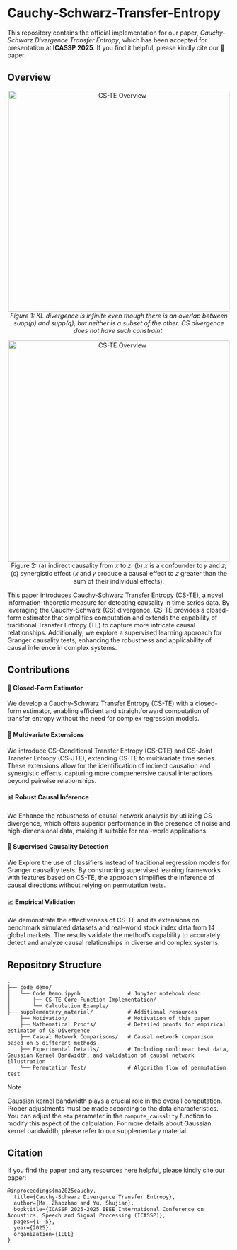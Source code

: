 # Cauchy-Schwarz-Transfer-Entropy
This repository contains the official implementation for our paper, *Cauchy-Schwarz Divergence Transfer Entropy*, which has been accepted for presentation at **ICASSP 2025**. If you find it helpful, please kindly cite our 📜paper.

## Overview
<p align="center">
  <img src="https://github.com/zhaozhaoma/Images/blob/main/ICASSP2025/KL%20Divergenc%26%20CS%20Divergence%20Comparison.png" width="500" alt="CS-TE Overview"/>
  <br>
  <em>Figure 1: KL divergence is infinite even though there is an overlap between supp(p) and supp(q), but neither is a subset of the other. CS divergence does not have such constraint.</em>
</p>

<p align="center">
  <img src="https://github.com/zhaozhaoma/Images/blob/main/ICASSP2025/Complex%20Causal%20Relationships.png" width="500" alt="CS-TE Overview"/>
  <br>
  Figure 2: (a) indirect causality from 𝑥 to 𝑧. (b) 𝑥 is a confounder to 𝑦 and 𝑧; (c) synergistic effect (𝑥 and 𝑦 produce a causal effect to 𝑧 greater than the sum of their individual effects).
</p>

This paper introduces Cauchy-Schwarz Transfer Entropy (CS-TE), a novel information-theoretic measure for detecting causality in time series data. By leveraging the Cauchy-Schwarz (CS) divergence, CS-TE provides a closed-form estimator that simplifies computation and extends the capability of traditional Transfer Entropy (TE) to capture more intricate causal relationships. Additionally, we explore a supervised learning approach for Granger causality tests, enhancing the robustness and applicability of causal inference in complex systems.

## Contributions
#### 🚀 Closed-Form Estimator
We develop a Cauchy-Schwarz Transfer Entropy (CS-TE) with a closed-form estimator, enabling efficient and straightforward computation of transfer entropy without the need for complex regression models.

#### 🔗 Multivariate Extensions
We introduce CS-Conditional Transfer Entropy (CS-CTE) and CS-Joint Transfer Entropy (CS-JTE), extending CS-TE to multivariate time series. These extensions allow for the identification of indirect causation and synergistic effects, capturing more comprehensive causal interactions beyond pairwise relationships.

#### 📊 Robust Causal Inference
We Enhance the robustness of causal network analysis by utilizing CS divergence, which offers superior performance in the presence of noise and high-dimensional data, making it suitable for real-world applications.

#### 🤖 Supervised Causality Detection
We Explore the use of classifiers instead of traditional regression models for Granger causality tests. By constructing supervised learning frameworks with features based on CS-TE, the approach simplifies the inference of causal directions without relying on permutation tests.

#### 📈 Empirical Validation
We demonstrate the effectiveness of CS-TE and its extensions on benchmark simulated datasets and real-world stock index data from 14 global markets. The results validate the method’s capability to accurately detect and analyze causal relationships in diverse and complex systems.

## Repository Structure
```
.
├── code_demo/                       
│   └── Code Demo.ipynb               # Jupyter notebook demo
│       ├── CS-TE Core Function Implementation/
│       └── Calculation Example/
├── supplementary_material/           # Additional resources
    ├── Motivation/                   # Motivation of this paper
    ├── Mathematical Proofs/          # Detailed proofs for empirical estimator of CS Divergence
    ├── Casual Network Comparisons/   # Causal network comparison based on 5 different methods
    ├── Experimental Details/         # Including nonlinear test data, Gaussian Kernel Bandwidth, and validation of causal network illustration
    └── Permutation Test/             # Algorithm flow of permutation test

```


> [!NOTE]
> Gaussian kernel bandwidth plays a crucial role in the overall computation. Proper adjustments must be made according to the data characteristics. You can adjust the `eta` parameter in the `compute_causality` function to modify this aspect of the calculation. For more details about Gaussian kernel bandwidth, please refer to our supplementary material.

## Citation
If you find the paper and any resources here helpful, please kindly cite our paper:
```
@inproceedings{ma2025cauchy,
  title={Cauchy-Schwarz Divergence Transfer Entropy},
  author={Ma, Zhaozhao and Yu, Shujian},
  booktitle={ICASSP 2025-2025 IEEE International Conference on Acoustics, Speech and Signal Processing (ICASSP)},
  pages={1--5},
  year={2025},
  organization={IEEE}
}
```




















